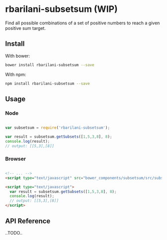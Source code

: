 # rbarilani-subsetsum (WIP)

Find all possible combinations of a set of positive numbers to reach a given positive sum target.

## Install

With bower:

```bash
bower install rbarilani-subsetsum --save

```

With npm:

```bash
npm install rbarilani-subsetsum --save

```

## Usage

### Node

```js

var subsetsum = require('rbarilani-subsetsum');

var result = subsetsum.getSubsets([1,5,3,8], 8);
console.log(result);
// output: [[5,3],[8]]
```

### Browser

```html

<!-- ... -->
<script type="text/javascript" src="bower_components/subsetsum/src/subsetsum.js"></script>

<script type="text/javascript">
  var result = subsetsum.getSubsets([1,5,3,8], 8);
  console.log(result);
  // output: [[5,3],[8]]
</script>

```

## API Reference

..TODO..
